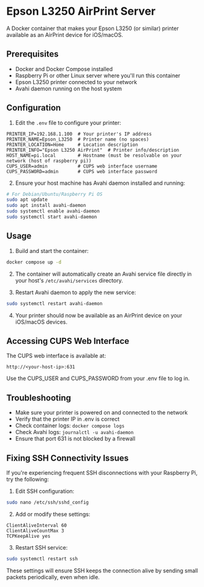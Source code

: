 # Epson L3250 AirPrint Server

A Docker container that makes your Epson L3250 (or similar) printer available as an AirPrint device for iOS/macOS.

## Prerequisites

- Docker and Docker Compose installed
- Raspberry Pi or other Linux server where you'll run this container
- Epson L3250 printer connected to your network
- Avahi daemon running on the host system

## Configuration

1. Edit the `.env` file to configure your printer:

```
PRINTER_IP=192.168.1.100  # Your printer's IP address
PRINTER_NAME=Epson_L3250  # Printer name (no spaces)
PRINTER_LOCATION=Home     # Location description
PRINTER_INFO="Epson L3250 AirPrint"  # Printer info/description
HOST_NAME=pi.local        # Hostname (must be resolvable on your network (host of raspberry pi))
CUPS_USER=admin           # CUPS web interface username
CUPS_PASSWORD=admin       # CUPS web interface password
```

2. Ensure your host machine has Avahi daemon installed and running:

```bash
# For Debian/Ubuntu/Raspberry Pi OS
sudo apt update
sudo apt install avahi-daemon
sudo systemctl enable avahi-daemon
sudo systemctl start avahi-daemon
```

## Usage

1. Build and start the container:

```bash
docker compose up -d
```

2. The container will automatically create an Avahi service file directly in your host's `/etc/avahi/services` directory.

3. Restart Avahi daemon to apply the new service:

```bash
sudo systemctl restart avahi-daemon
```

4. Your printer should now be available as an AirPrint device on your iOS/macOS devices.

## Accessing CUPS Web Interface

The CUPS web interface is available at:

```
http://<your-host-ip>:631
```

Use the CUPS_USER and CUPS_PASSWORD from your .env file to log in.

## Troubleshooting

- Make sure your printer is powered on and connected to the network
- Verify that the printer IP in .env is correct
- Check container logs: `docker compose logs`
- Check Avahi logs: `journalctl -u avahi-daemon`
- Ensure that port 631 is not blocked by a firewall

## Fixing SSH Connectivity Issues

If you're experiencing frequent SSH disconnections with your Raspberry Pi, try the following:

1. Edit SSH configuration:

```bash
sudo nano /etc/ssh/sshd_config
```

2. Add or modify these settings:

```
ClientAliveInterval 60
ClientAliveCountMax 3
TCPKeepAlive yes
```

3. Restart SSH service:

```bash
sudo systemctl restart ssh
```

These settings will ensure SSH keeps the connection alive by sending small packets periodically, even when idle. 